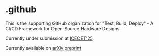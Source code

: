 # .github

This is the supporting GitHub organization for "Test, Build, Deploy" - A CI/CD Framework for Open-Source Hardware Designs.

Currently under submission at [ICECET'25](https://www.icecet.com/home).

Currently available on [arXiv preprint](https://doi.org/10.48550/arXiv.2503.19180)
